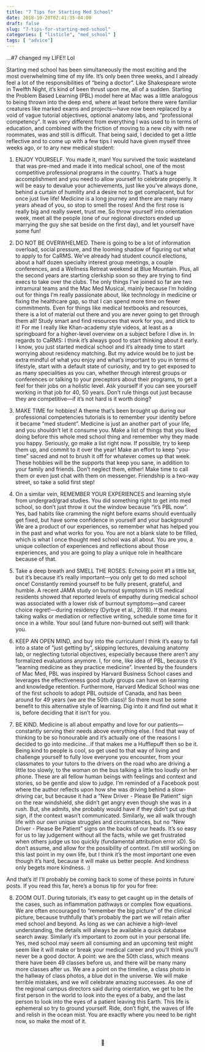 ```yaml
---
title: "7 Tips for Starting Med School"
date: 2018-10-20T02:41:35-04:00
draft: false
slug: "7-tips-for-starting-med-school"
categories: [ "listicle", "med_school" ]
tags: [ "advice"]
---
```




...#7 changed my LIFE!! Lol

Starting med school has been simultaneously the most exciting and the most overwhelming time of my life. It’s only been three weeks, and I already feel a lot of the responsibilities of “being a doctor”. Like Shakespeare wrote in Twelfth Night, it’s kind of been thrust upon me, all of a sudden. Starting the Problem Based Learning (PBL) model here at Mac was a little analogous to being thrown into the deep end, where at least before there were familiar creatures like marked exams and projects—have now been replaced by a void of vague tutorial objectives, optional anatomy labs, and “professional competency”. It was very different from everything I was used to in terms of education, and combined with the friction of moving to a new city with new roommates, was and still is difficult. That being said, I decided to get a little reflective and to come up with a few tips I would have given myself three weeks ago, or to any new medical student:

1. ENJOY YOURSELF. You made it, man! You survived the toxic wasteland that was pre-med and made it into medical school, one of the most competitive professional programs in the country. That’s a huge accomplishment and you need to allow yourself to celebrate properly. It will be easy to devalue your achievements, just like you’ve always done, behind a curtain of humility and a desire not to get complacent, but for once just live life! Medicine is a long journey and there are many many years ahead of you, so stop to smell the roses! And the first rose is really big and really sweet, trust me. So throw yourself into orientation week, meet all the people (one of our regional directors ended up marrying the guy she sat beside on the first day), and let yourself have some fun!

2. DO NOT BE OVERWHELMED. There is going to be a lot of information overload, social pressure, and the looming shadow of figuring out what to apply to for CaRMS. We’ve already had student council elections, about a half dozen specialty interest group meetings, a couple conferences, and a Wellness Retreat weekend at Blue Mountain. Plus, all the second years are starting clerkship soon so they are trying to find execs to take over the clubs. The only things I’ve joined so far are two intramural teams and the Mac Med Musical, mainly because I’m holding out for things I’m really passionate about, like technology in medicine or fixing the healthcare gap, so that I can spend more time on fewer commitments. Even for things like medical textbooks and resources, there is a lot of material out there and you are never going to get through them all! Study smart and find resources that work for you, and stick to it! For me I really like Khan-academy style videos, at least as a springboard for a higher-level overview on a subject before I dive in. In regards to CaRMS: I think it’s always good to start thinking about it early. I know, you just started medical school and it’s already time to start worrying about residency matching. But my advice would be to just be extra mindful of what you enjoy and what’s important to you in terms of lifestyle, start with a default state of curiosity, and try to get exposed to as many specialities as you can, whether through interest groups or conferences or talking to your preceptors about their programs, to get a feel for their jobs on a holistic level. Ask yourself if you can see yourself working in that job for 40, 50 years. Don’t rule things out just because they are competitive—if it’s not hard is it worth doing?

3. MAKE TIME for hobbies! A theme that’s been brought up during our professional competencies tutorials is to remember your identity before it became “med student”. Medicine is just an another part of your life, and you shouldn’t let it consume you. Make a list of things that you liked doing before this whole med school thing and remember why they made you happy. Seriously, go make a list right now. If possible, try to keep them up, and commit to it over the year! Make an effort to keep “you-time” sacred and not to brush it off for whatever comes up that week. These hobbies will be the supports that keep you sane, in addition to your family and friends. Don’t neglect them, either! Make time to call them or even just chat with them on messenger. Friendship is a two-way street, so take a solid first step!

4. On a similar vein, REMEMBER YOUR EXPERIENCES and learning style from undergrad/grad studies. You did something right to get into med school, so don’t just throw it out the window because “it’s PBL now”. Yes, bad habits like cramming the night before exams should eventually get fixed, but have some confidence in yourself and your background! We are a product of our experiences, so remember what has helped you in the past and what works for you. You are not a blank slate to be filled, which is what I once thought med school was all about. You are you, a unique collection of experiences and reflections about those experiences, and you are going to play a unique role in healthcare because of that.

5. Take a deep breath and SMELL THE ROSES. Echoing point #1 a little bit, but it’s because it’s really important—you only get to do med school once! Constantly remind yourself to be fully present, grateful, and humble. A recent JAMA study on burnout symptoms in US medical residents showed that reported levels of empathy during medical school was associated with a lower risk of burnout symptoms—and career choice regret!—during residency (Dyrbye et al., 2018). If that means taking walks or mediation or reflective writing, schedule some time for it once in a while. Your soul (and future non-burned out self) will thank you.

6. KEEP AN OPEN MIND, and buy into the curriculum! I think it’s easy to fall into a state of “just getting by”, skipping lectures, devaluing anatomy lab, or neglecting tutorial objectives, especially because there aren’t any formalized evaluations anymore. I, for one, like idea of PBL, because it’s “learning medicine as they practice medicine”. Invented by the founders of Mac Med, PBL was inspired by Harvard Business School cases and leverages the effectiveness good study groups can have on learning and knowledge retention. Furthermore, Harvard Medical School was one of the first schools to adopt PBL outside of Canada, and has been around for 49 years (we are the 50th class)! So there must be some benefit to this alternative style of learning. Dig into it and find out what it is, before deciding that it isn’t for you. 

7. BE KIND. Medicine is all about empathy and love for our patients—constantly serving their needs above everything else. I find that way of thinking to be so honourable and it’s actually one of the reasons I decided to go into medicine...if that makes me a Hufflepuff then so be it. Being kind to people is cool, so get used to that way of living and challenge yourself to fully love everyone you encounter, from your classmates to your tutors to the drivers on the road who are driving a little too slowly, to the woman on the bus talking a little too loudly on her phone. These are all fellow human beings with feelings and context and stories, so be gentle and slow to judge. I’m reminded of a Facebook post where the author reflects upon how she was driving behind a slow-driving car, but because it had a “New Driver - Please Be Patient” sign on the rear windshield, she didn’t get angry even though she was in a rush. But, she admits, she probably would have if they didn’t put up that sign, if the context wasn’t communicated. Similarly, we all walk through life with our own unique struggles and circumstances, but no “New Driver - Please Be Patient” signs on the backs of our heads. It’s so easy for us to lay judgement without all the facts, while we get frustrated when others judge us too quickly (fundamental attribution error xD). So don’t assume, and allow for the possibility of context. I’m still working on this last point in my own life, but I think it’s the most important one even though it’s hard, because it will make us better people. And kindness only begets more kindness. :)

And that’s it! I’ll probably be coming back to some of these points in future posts. If you read this far, here’s a bonus tip for you for free:

8. ZOOM OUT. During tutorials, it’s easy to get caught up in the details of the cases, such as inflammation pathways or complex flow equations. We are often encouraged to “remember the big picture” of the clinical picture, because truthfully that’s probably the part we will retain after med school and beyond. As long as we can achieve a high-level understanding, the details will always be available a quick database search away. Similarly it’s important to zoom out in your personal life. Yes, med school may seem all consuming and an upcoming test might seem like it will make or break your medical career and you’ll think you’ll never be a good doctor. A point: we are the 50th class, which means there have been 49 classes before us, and there will be many many more classes after us. We are a point on the timeline, a class photo in the hallway of class photos, a blue dot in the universe. We will make terrible mistakes, and we will celebrate amazing successes. As one of the regional campus directors said during orientation, we get to be the first person in the world to look into the eyes of a baby, and the last person to look into the eyes of a patient leaving this Earth. This life is ephemeral so try to ground yourself. Ride, don’t fight, the waves of life and relish in the ocean mist. You are exactly where you need to be right now, so make the most of it. 

<div style="text-align: center; padding: 5%;"> 🌊 </div>




